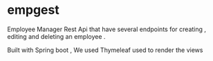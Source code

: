 # empgest
Employee Manager Rest Api that have several endpoints
for creating , editing and deleting an employee .

Built with Spring boot
, We used Thymeleaf used to render the views
